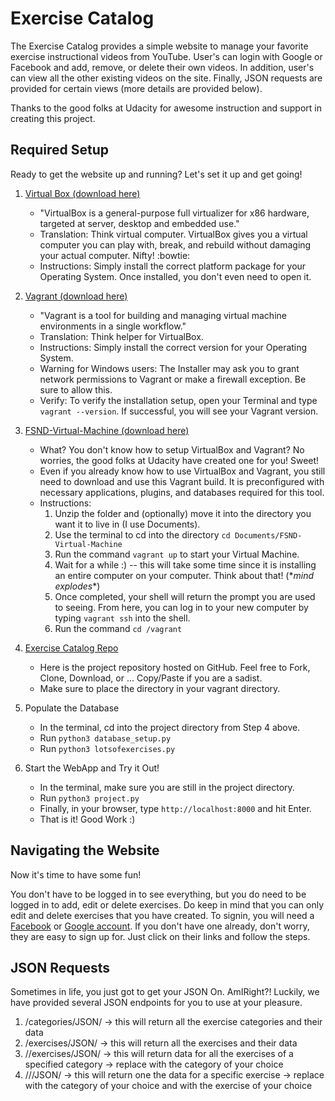 # Exercise Catalog

The Exercise Catalog provides a simple website to manage your favorite exercise
instructional videos from YouTube. User's can login with Google or Facebook and
add, remove, or delete their own videos. In addition, user's can view all the
other existing videos on the site. Finally, JSON requests are provided for certain
views (more details are provided below).

Thanks to the good folks at Udacity for awesome instruction and support in
creating this project.

## Required Setup

Ready to get the website up and running? Let's set it up and get going!

1. <a href="https://www.virtualbox.org/wiki/Downloads">Virtual Box (download here)</a>
    - "VirtualBox is a general-purpose full virtualizer for x86 hardware, targeted
    at server, desktop and embedded use."
    - Translation: Think virtual computer.
    VirtualBox gives you a virtual computer you can play with, break, and rebuild
    without damaging your actual computer. Nifty! :bowtie:
    - Instructions: Simply install the correct platform package for your Operating
    System. Once installed, you don't even need to open it.

2. <a href="https://www.vagrantup.com/downloads.html">Vagrant (download here)</a>
    - "Vagrant
    is a tool for building and managing virtual machine environments in a single
    workflow."
    - Translation: Think helper for VirtualBox.
    - Instructions: Simply install the correct version for your Operating System.
    - Warning for Windows users: The Installer may ask you to grant network
    permissions to Vagrant or make a firewall exception. Be sure to allow this.
    - Verify: To verify the installation setup, open your Terminal and type
    `vagrant --version`. If successful, you will see your Vagrant version.

3. <a href="https://d17h27t6h515a5.cloudfront.net/topher/2017/August/59822701_fsnd-virtual-machine/fsnd-virtual-machine.zip">FSND-Virtual-Machine (download here)</a>
    - What? You don't know how to setup VirtualBox and Vagrant? No worries,
    the good folks at Udacity have created one for you! Sweet!
    - Even if you already know how to use VirtualBox and Vagrant, you still need
    to download and use this Vagrant build. It is preconfigured with necessary
    applications, plugins, and databases required for this tool.
    - Instructions:
        1) Unzip the folder and (optionally) move it into the directory
    you want it to live in (I use Documents).
        2) Use the terminal to cd into the directory `cd Documents/FSND-Virtual-Machine`
        3) Run the command `vagrant up` to start your Virtual Machine.
        4) Wait for a while :) -- this will take some time since it is installing
        an entire computer on your computer. Think about that! (\**mind explodes**)
        5) Once completed, your shell will return the prompt you are used to
        seeing. From here, you can log in to your new computer by typing
        `vagrant ssh` into the shell.
        6) Run the command `cd /vagrant`

4. <a href="https://github.com/lbuthman/udacity-catalog">Exercise Catalog Repo</a>
    - Here is the project repository hosted on GitHub. Feel free to Fork, Clone,
    Download, or ... Copy/Paste if you are a sadist.
    - Make sure to place the directory in your vagrant directory.

5. Populate the Database
    - In the terminal, cd into the project directory from Step 4 above.
    - Run `python3 database_setup.py`
    - Run `python3 lotsofexercises.py`

6. Start the WebApp and Try it Out!
    - In the terminal, make sure you are still in the project directory.
    - Run `python3 project.py`
    - Finally, in your browser, type `http://localhost:8000` and hit Enter.
    - That is it! Good Work :)

## Navigating the Website

Now it's time to have some fun!

You don't have to be logged in to see everything, but you do need to be logged
in to add, edit or delete exercises. Do keep in mind that you can only edit and
delete exercises that you have created. To signin, you will need a <a href="https://www.facebook.com/r.php">Facebook</a> or <a href="https://accounts.google.com/SignUp?hl=en">Google account</a>. If you don't
have one already, don't worry, they are easy to sign up for. Just click on their
links and follow the steps.

## JSON Requests

Sometimes in life, you just got to get your JSON On. AmIRight?! Luckily, we
have provided several JSON endpoints for you to use at your pleasure.

1. /categories/JSON/
    -> this will return all the exercise categories and their data
2. /exercises/JSON/
    -> this will return all the exercises and their data
3. /<category-name>/exercises/JSON/
    -> this will return data for all the exercises of a specified category
    -> replace <category-name> with the category of your choice
4. /<category-name>/<exercise-name>/JSON/
    -> this will return one the data for a specific exercise
    -> replace <category-name> with the category of your choice and
    <exercise-name> with the exercise of your choice
